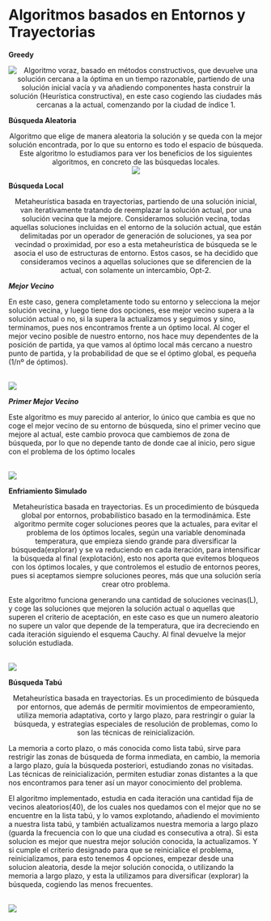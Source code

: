 # Algoritmos basados en Entornos y Trayectorias

**Greedy**
<p align="center">
	<img src="https://github.com/JesusDJ98/Metaheuristica/tree/main/Practica1/Imagenes/Greedy.JPG" align="left" />
	Algoritmo voraz, basado en métodos constructivos, que devuelve una solución cercana a la óptima en un tiempo razonable, 
	partiendo de una solución inicial vacía y va añadiendo componentes hasta construir la solución (Heurística constructiva), 
	en este caso cogiendo las ciudades más cercanas a la actual, comenzando por la ciudad de índice 1.
</p>



**Búsqueda Aleatoria**
<p align="center">
	Algoritmo que elige de manera aleatoria la solución y se queda con la mejor solución 
	encontrada, por lo que su entorno es todo el espacio de búsqueda. Este algoritmo lo 
	estudiamos para ver los beneficios de los siguientes algoritmos, en concreto de las búsquedas 
	locales.
	<br>
	<img src="https://github.com/JesusDJ98/Metaheuristica/tree/main/Practica1/Imagenes/Aleatoria.JPG" />
</p>



**Búsqueda Local**

<p align="center">
Metaheurística basada en trayectorias, partiendo de una solución inicial, van 
iterativamente tratando de reemplazar la solución actual, por una solución vecina que la 
mejore. Consideramos solución vecina, todas aquellas soluciones incluidas en el entorno de la 
solución actual, que están delimitadas por un operador de generación de soluciones, ya sea 
por vecindad o proximidad, por eso a esta metaheurística de búsqueda se le asocia el uso de 
estructuras de entorno.
Estos casos, se ha decidido que consideramos vecinos a aquellas soluciones que se 
diferencien de la actual, con solamente un intercambio, Opt-2.
</p>


**_Mejor Vecino_**

En este caso, genera completamente todo su entorno y selecciona la mejor solución 
vecina, y luego tiene dos opciones, ese mejor vecino supera a la solución actual o no, si la 
supera la actualizamos y seguimos y sino, terminamos, pues nos encontramos frente a un 
óptimo local. Al coger el mejor vecino posible de nuestro entorno, nos hace muy dependentes 
de la posición de partida, ya que vamos al óptimo local más cercano a nuestro punto de 
partida, y la probabilidad de que se el óptimo global, es pequeña (1/nº de óptimos).

<br>
<img src="https://github.com/JesusDJ98/Metaheuristica/tree/main/Practica1/Imagenes/MejorVecino.JPG" />

	
**_Primer Mejor Vecino_**
	
Este algoritmo es muy parecido al anterior, lo único que cambia es que no coge el mejor vecino 
de su entorno de búsqueda, sino el primer vecino que mejore al actual, este cambio provoca que 
cambiemos de zona de búsqueda, por lo que no depende tanto de donde cae al inicio, pero sigue con el 
problema de los óptimo locales

<br>
<img src="https://github.com/JesusDJ98/Metaheuristica/tree/main/Practica1/Imagenes/PrimerMejorVecino.JPG" />





**Enfriamiento Simulado**

<p align="center">
Metaheurística basada en trayectorias. Es un procedimiento de búsqueda global por 
entornos, probabilístico basado en la termodinámica. Este algoritmo permite coger soluciones 
peores que la actuales, para evitar el problema de los óptimos locales, según una variable 
denominada temperatura, que empieza siendo grande para diversificar la búsqueda(explorar) 
y se va reduciendo en cada iteración, para intensificar la búsqueda al final (explotación), esto 
nos aporta que evitemos bloqueos con los óptimos locales, y que controlemos el estudio de 
entornos peores, pues si aceptamos siempre soluciones peores, más que una solución sería
crear otro problema.

Este algoritmo funciona generando una cantidad de soluciones vecinas(L), y coge las 
soluciones que mejoren la solución actual o aquellas que superen el criterio de aceptación, en 
este caso es que un numero aleatorio no supere un valor que depende de la temperatura, que 
ira decreciendo en cada iteración siguiendo el esquema Cauchy. Al final devuelve la mejor 
solución estudiada.

<br>
<img src="https://github.com/JesusDJ98/Metaheuristica/tree/main/Practica1/Imagenes/EnfriamientoSimulado.JPG" />

</p>



**Búsqueda Tabú**

<p align="center">
Metaheurística basada en trayectorias. Es un procedimiento de búsqueda por 
entornos, que además de permitir movimientos de empeoramiento, utiliza memoria 
adaptativa, corto y largo plazo, para restringir o guiar la búsqueda, y estrategias especiales de 
resolución de problemas, como lo son las técnicas de reinicialización.

La memoria a corto plazo, o más conocida como lista tabú, sirve para restrigir las zonas 
de búsqueda de forma inmediata, en cambio, la memoria a largo plazo, guía la búsqueda 
posteriori, estudiando zonas no visitadas. Las técnicas de reinicialización, permiten estudiar 
zonas distantes a la que nos encontramos para tener así un mayor conocimiento del problema.

El algoritmo implementado, estudia en cada iteración una cantidad fija de vecinos 
aleatorios(40), de los cuales nos quedamos con el mejor que no se encuentre en la lista tabú, y 
lo vamos explotando, añadiendo el movimiento a nuestra lista tabú, y también actualizamos 
nuestra memoria a largo plazo (guarda la frecuencia con lo que una ciudad es consecutiva a 
otra). Si esta solucion es mejor que nuestra mejor solución conocida, la actualizamos. Y si 
cumple el criterio designado para que se reinicialice el problema, reinicializamos, para esto 
tenemos 4 opciones, empezar desde una solucion aleatoria, desde la mejor solución conocida, 
o utilizando la memoria a largo plazo, y esta la utilizamos para diversificar (explorar) la 
búsqueda, cogiendo las menos frecuentes.

<br>
<img src="https://github.com/JesusDJ98/Metaheuristica/tree/main/Practica1/Imagenes/Tabu.JPG" />

</p>
